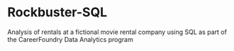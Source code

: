 # Rockbuster-SQL
Analysis of rentals at a fictional movie rental company using SQL as part of the CareerFoundry Data Analytics program
